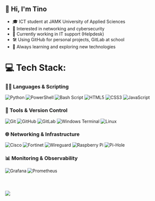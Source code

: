 ## 👋 Hi, I'm Tino

- 🎓 ICT student at JAMK University of Applied Sciences  
- 🔐 Interested in networking and cybersecurity  
- 💼 Currently working in IT support (Helpdesk) 
- 🛠️ Using GitHub for personal projects, GitLab at school  
- 🌱 Always learning and exploring new technologies


# 💻 Tech Stack:

### 🧑‍💻 Languages & Scripting

![Python](https://img.shields.io/badge/python-3670A0?style=for-the-badge&logo=python&logoColor=ffdd54)
![PowerShell](https://img.shields.io/badge/PowerShell-%235391FE.svg?style=for-the-badge&logo=powershell&logoColor=white)
![Bash Script](https://img.shields.io/badge/bash_script-%23121011.svg?style=for-the-badge&logo=gnu-bash&logoColor=white)
![HTML5](https://img.shields.io/badge/html5-%23E34F26.svg?style=for-the-badge&logo=html5&logoColor=white)
![CSS3](https://img.shields.io/badge/css3-%231572B6.svg?style=for-the-badge&logo=css3&logoColor=white)
![JavaScript](https://img.shields.io/badge/javascript-%23323330.svg?style=for-the-badge&logo=javascript&logoColor=%23F7DF1E)

### 🔧 Tools & Version Control

![Git](https://img.shields.io/badge/git-%23F05033.svg?style=for-the-badge&logo=git&logoColor=white)
![GitHub](https://img.shields.io/badge/github-%23121011.svg?style=for-the-badge&logo=github&logoColor=white)
![GitLab](https://img.shields.io/badge/gitlab-%23181717.svg?style=for-the-badge&logo=gitlab&logoColor=white)
![Windows Terminal](https://img.shields.io/badge/Windows%20Terminal-%234D4D4D.svg?style=for-the-badge&logo=windows-terminal&logoColor=white)
![Linux](https://img.shields.io/badge/LINUX-%23FCC624?style=for-the-badge&logo=linux&logoColor=black)

### 🌐 Networking & Infrastructure

![Cisco](https://img.shields.io/badge/cisco-%23049fd9.svg?style=for-the-badge&logo=cisco&logoColor=black)
![Fortinet](https://img.shields.io/badge/FORTINET-%23EE3124?style=for-the-badge&logo=fortinet&logoColor=white)
![Wireguard](https://img.shields.io/badge/wireguard-%2388171A.svg?style=for-the-badge&logo=wireguard&logoColor=white)
![Raspberry Pi](https://img.shields.io/badge/-Raspberry_Pi-C51A4A?style=for-the-badge&logo=Raspberry-Pi)
![Pi-Hole](https://img.shields.io/badge/pihole-%2396060C.svg?style=for-the-badge&logo=pi-hole&logoColor=white)


### 📊 Monitoring & Observability

 ![Grafana](https://img.shields.io/badge/grafana-%23F46800.svg?style=for-the-badge&logo=grafana&logoColor=white)
 ![Prometheus](https://img.shields.io/badge/Prometheus-E6522C?style=for-the-badge&logo=Prometheus&logoColor=white)<br><br>

 #

![](https://nirzak-streak-stats.vercel.app/?user=tholmbb&theme=dark&hide_border=false)<br/>

<!-- Proudly created with GPRM ( https://gprm.itsvg.in ) -->
